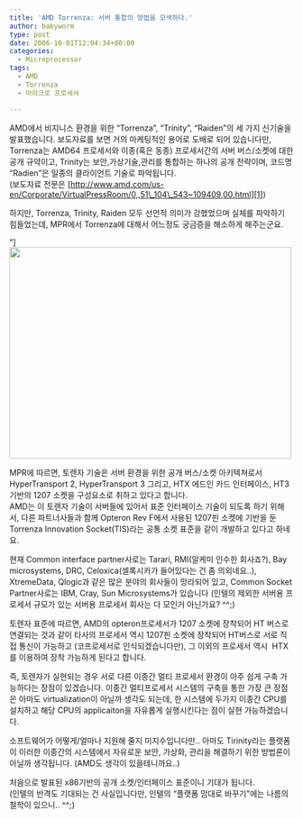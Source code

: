 ```yaml
---
title: 'AMD Torrenza: 서버 통합의 방법을 모색하다.'
author: babyworm
type: post
date: 2006-10-01T12:04:34+00:00
categories:
  - Microprocessor
tags:
  - AMD
  - Torrenza
  - 마이크로 프로세서

---
```

AMD에서 비지니스 환경을 위한 &#8220;Torrenza&#8221;, &#8220;Trinity&#8221;, &#8220;Raiden&#8221;의 세 가지 신기술을 발표했습니다. 보도자료를 보면 거의 마케팅적인 용어로 도배로 되어 있습니다만, Torrenza는 AMD64 프로세서와 이종(혹은 동종) 프로세서간의 서버 버스/소켓에 대한 공개 규약이고, Trinity는 보안,가상기술,관리를 통합하는 하나의 공개 전략이며, 코드명 &#8220;Radien&#8221;은 일종의 클라이언트 기술로 파악됩니다.  
(보도자료 전문은 [http://www.amd.com/us-en/Corporate/VirtualPressRoom/0,,51\_104\_543~109409,00.html][1])

하지만, Torrenza, Trinity, Raiden 모두 선언적 의미가 강했었으며 실체를 파악하기 힘들었는데, MPR에서 Torrenza에 대해서 어느정도 궁금증을 해소하게 해주는군요.

&#8221;]<img loading="lazy" decoding="async" src="https://i0.wp.com/babyworm.net/wordpress/wp-content/uploads/1/cfile5.uf.162C95494D6A7A8D0DF31C.jpg?resize=500%2C376" width="500" height="376" alt="" data-recalc-dims="1" />

MPR에 따르면, 토렌자 기술은 서버 환경을 위한 공개 버스/소켓 아키텍쳐로서 HyperTransport 2, HyperTransport 3 그리고, HTX 에드인 카드 인터페이스, HT3 기반의 1207 소켓을 구성요소로 취하고 있다고 합니다.  
AMD는 이 토렌자 기술이 서버들에 있어서 표준 인터페이스 기술이 되도록 하기 위해서, 다른 파트너사들과 함께 Opteron Rev F에서 사용된 1207핀 소켓에 기반을 둔 Torrenza Innovation Socket(TIS)라는 공통 소켓 표준을 같이 개발하고 있다고 하네요. 

현재 Common interface partner사로는 Tarari, RMI(알케미 인수한 회사죠?), Bay microsystems, DRC, Celoxica(셀록시카가 들어있다는 건 좀 의외네요..), XtremeData, Qlogic과 같은 많은 분야의 회사들이 망라되어 있고, Common Socket Partner사로는 IBM, Cray, Sun Microsystems가 있습니다 (인텔의 제외한 서버용 프로세서 규모가 있는 서버용 프로세서 회사는 다 모인거 아닌가요? ^^;) 

토렌자 표준에 따르면, AMD의 opteron프로세서가 1207 소켓에 장착되어 HT 버스로 연결되는 것과 같이 타사의 프로세서 역시 1207핀 소켓에 장착되어 HT버스로 서로 직접 통신이 가능하고 (코프로세서로 인식되겠습니다만), 그 이외의 프로세서 역시&nbsp; HTX를 이용하여 장착 가능하게 된다고 합니다. 

즉, 토렌자가 실현되는 경우 서로 다른 이종간 멀티 프로세서 환경이 아주 쉽게 구축 가능하다는 장점이 있겠습니다. 이종간 멀티프로세서 시스템의 구축을 통한 가장 큰 장점은 아마도 virtualization이 아닐까 생각도 되는데, 한 시스템에 두가지 이종간 CPU를 설치하고 해당 CPU의 applicaiton을 자유롭게 실행시킨다는 점이 실현 가능하겠습니다. 

소프트웨어가 어떻게/얼마나 지원해 줄지 미지수입니다만.. 아마도 Tirinity라는 플랫폼이 이러한 이종간의 시스템에서 자유로운 보안, 가상화, 관리을 해결하기 위한 방법론이 아닐까 생각됩니다. (AMD도 생각이 있을테니까요..)

처음으로 발표된 x86기반의 공개 소켓/인터페이스 표준이니 기대가 됩니다.  
(인텔의 반격도 기대되는 건 사실입니다만, 인텔의 &#8220;플랫폼 맘대로 바꾸기&#8221;에는 나름의 철학이 있으니.. ^^;)

 [1]: http://www.amd.com/us-en/Corporate/VirtualPressRoom/0,,51_104_543~109409,00.html
